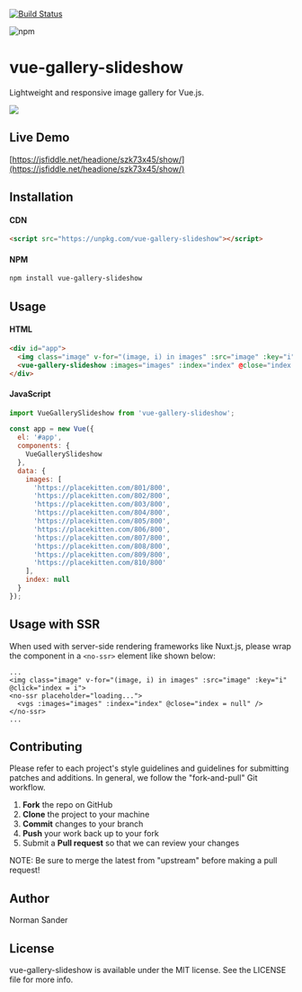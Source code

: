 [![Build Status](https://travis-ci.org/KitchenStories/vue-gallery-slideshow.svg?branch=master)](https://travis-ci.org/KitchenStories/vue-gallery-slideshow)

![npm](https://img.shields.io/npm/dt/vue-gallery-slideshow.svg)

# vue-gallery-slideshow

Lightweight and responsive image gallery for Vue.js.

![](https://github.com/KitchenStories/vue-gallery-slideshow/blob/master/images/demo.gif)

## Live Demo

[https://jsfiddle.net/headione/szk73x45/show/](https://jsfiddle.net/headione/szk73x45/show/)

## Installation

#### CDN

```html
<script src="https://unpkg.com/vue-gallery-slideshow"></script>
```

#### NPM

```bash
npm install vue-gallery-slideshow
```

## Usage

#### HTML

```html
<div id="app">
  <img class="image" v-for="(image, i) in images" :src="image" :key="i" @click="index = i">
  <vue-gallery-slideshow :images="images" :index="index" @close="index = null"></vue-gallery-slideshow>
</div>
```

#### JavaScript

```javascript
import VueGallerySlideshow from 'vue-gallery-slideshow';

const app = new Vue({
  el: '#app',
  components: {
    VueGallerySlideshow
  },
  data: {
    images: [
      'https://placekitten.com/801/800',
      'https://placekitten.com/802/800',
      'https://placekitten.com/803/800',
      'https://placekitten.com/804/800',
      'https://placekitten.com/805/800',
      'https://placekitten.com/806/800',
      'https://placekitten.com/807/800',
      'https://placekitten.com/808/800',
      'https://placekitten.com/809/800',
      'https://placekitten.com/810/800'
    ],
    index: null
  }
});
```

## Usage with SSR

When used with server-side rendering frameworks like Nuxt.js, please wrap the component in a `<no-ssr>` element like shown below:

```
...
<img class="image" v-for="(image, i) in images" :src="image" :key="i" @click="index = i">
<no-ssr placeholder="loading...">
  <vgs :images="images" :index="index" @close="index = null" />
</no-ssr>
...
```

## Contributing

Please refer to each project's style guidelines and guidelines for submitting patches and additions. In general, we follow the "fork-and-pull" Git workflow.

1.  **Fork** the repo on GitHub
2.  **Clone** the project to your machine
3.  **Commit** changes to your branch
4.  **Push** your work back up to your fork
5.  Submit a **Pull request** so that we can review your changes

NOTE: Be sure to merge the latest from "upstream" before making a pull request!

## Author

Norman Sander

## License

vue-gallery-slideshow is available under the MIT license. See the LICENSE file for more info.
